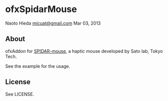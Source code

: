 ofxSpidarMouse
==============

Naoto Hieda <micuat@gmail.com>
Mar 03, 2013

About
------

ofxAddon for [SPIDAR-mouse]( http://spidar-string.com ), a haptic mouse developed by Sato lab, Tokyo Tech.

See the example for the usage.

License
--------
See LICENSE.
